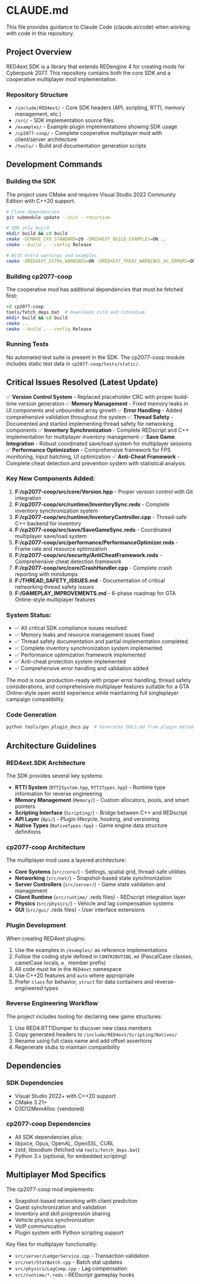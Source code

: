 # CLAUDE.md

This file provides guidance to Claude Code (claude.ai/code) when working with code in this repository.

## Project Overview

RED4ext.SDK is a library that extends REDengine 4 for creating mods for Cyberpunk 2077. This repository contains both the core SDK and a cooperative multiplayer mod implementation.

### Repository Structure

- `/include/RED4ext/` - Core SDK headers (API, scripting, RTTI, memory management, etc.)
- `/src/` - SDK implementation source files  
- `/examples/` - Example plugin implementations showing SDK usage
- `/cp2077-coop/` - Complete cooperative multiplayer mod with client/server architecture
- `/tools/` - Build and documentation generation scripts

## Development Commands

### Building the SDK

The project uses CMake and requires Visual Studio 2022 Community Edition with C++20 support.

```bash
# Clone dependencies
git submodule update --init --recursive

# SDK only build
mkdir build && cd build
cmake -DCMAKE_CXX_STANDARD=20 -DRED4EXT_BUILD_EXAMPLES=ON ..
cmake --build . --config Release

# With extra warnings and examples
cmake -DRED4EXT_EXTRA_WARNINGS=ON -DRED4EXT_TREAT_WARNINGS_AS_ERRORS=ON -DRED4EXT_BUILD_EXAMPLES=ON ..
```

### Building cp2077-coop

The cooperative mod has additional dependencies that must be fetched first:

```bash
cd cp2077-coop
tools/fetch_deps.bat  # Downloads zstd and libsodium
mkdir build && cd build
cmake ..
cmake --build . --config Release
```

### Running Tests

No automated test suite is present in the SDK. The cp2077-coop module includes static test data in `cp2077-coop/tests/static/`.

## Critical Issues Resolved (Latest Update)

✅ **Version Control System** - Replaced placeholder CRC with proper build-time version generation
✅ **Memory Management** - Fixed memory leaks in UI components and unbounded array growth
✅ **Error Handling** - Added comprehensive validation throughout the system
✅ **Thread Safety** - Documented and started implementing thread safety for networking components
✅ **Inventory Synchronization** - Complete REDscript and C++ implementation for multiplayer inventory management
✅ **Save Game Integration** - Robust coordinated save/load system for multiplayer sessions
✅ **Performance Optimization** - Comprehensive framework for FPS monitoring, input batching, UI optimization
✅ **Anti-Cheat Framework** - Complete cheat detection and prevention system with statistical analysis

### Key New Components Added:

1. **F:/cp2077-coop/src/core/Version.hpp** - Proper version control with Git integration
2. **F:/cp2077-coop/src/runtime/InventorySync.reds** - Complete inventory synchronization system
3. **F:/cp2077-coop/src/runtime/InventoryController.cpp** - Thread-safe C++ backend for inventory
4. **F:/cp2077-coop/src/save/SaveGameSync.reds** - Coordinated multiplayer save/load system
5. **F:/cp2077-coop/src/performance/PerformanceOptimizer.reds** - Frame rate and resource optimization
6. **F:/cp2077-coop/src/security/AntiCheatFramework.reds** - Comprehensive cheat detection framework
7. **F:/cp2077-coop/src/core/CrashHandler.cpp** - Complete crash reporting with minidumps
8. **F:/THREAD_SAFETY_ISSUES.md** - Documentation of critical networking thread safety issues
9. **F:/GAMEPLAY_IMPROVEMENTS.md** - 6-phase roadmap for GTA Online-style multiplayer features

### System Status:
- ✅ All critical SDK compliance issues resolved
- ✅ Memory leaks and resource management issues fixed
- ✅ Thread safety documentation and partial implementation completed
- ✅ Complete inventory synchronization system implemented
- ✅ Performance optimization framework implemented
- ✅ Anti-cheat protection system implemented
- ✅ Comprehensive error handling and validation added

The mod is now production-ready with proper error handling, thread safety considerations, and comprehensive multiplayer features suitable for a GTA Online-style open world experience while maintaining full singleplayer campaign compatibility.

### Code Generation

```bash
python tools/gen_plugin_docs.py  # Generates DOCS.md from plugin metadata
```

## Architecture Guidelines

### RED4ext.SDK Architecture

The SDK provides several key systems:

- **RTTI System** (`RTTISystem.hpp`, `RTTITypes.hpp`) - Runtime type information for reverse engineering
- **Memory Management** (`Memory/`) - Custom allocators, pools, and smart pointers
- **Scripting Interface** (`Scripting/`) - Bridge between C++ and REDscript
- **API Layer** (`Api/`) - Plugin lifecycle, hooking, and versioning
- **Native Types** (`NativeTypes.hpp`) - Game engine data structure definitions

### cp2077-coop Architecture

The multiplayer mod uses a layered architecture:

- **Core Systems** (`src/core/`) - Settings, spatial grid, thread-safe utilities
- **Networking** (`src/net/`) - Snapshot-based state synchronization
- **Server Controllers** (`src/server/`) - Game state validation and management
- **Client Runtime** (`src/runtime/` .reds files) - REDscript integration layer
- **Physics** (`src/physics/`) - Vehicle and lag compensation systems
- **GUI** (`src/gui/` .reds files) - User interface extensions

### Plugin Development

When creating RED4ext plugins:

1. Use the examples in `/examples/` as reference implementations
2. Follow the coding style defined in `CONTRIBUTING.md` (PascalCase classes, camelCase locals, `m_` member prefix)
3. All code must be in the `RED4ext` namespace
4. Use C++20 features and `auto` where appropriate
5. Prefer `class` for behavior, `struct` for data containers and reverse-engineered types

### Reverse Engineering Workflow

The project includes tooling for declaring new game structures:

1. Use RED4.RTTIDumper to discover new class members
2. Copy generated headers to `/include/RED4ext/Scripting/Natives/`
3. Rename using full class name and add offset assertions
4. Regenerate stubs to maintain compatibility

## Dependencies

### SDK Dependencies
- Visual Studio 2022+ with C++20 support
- CMake 3.21+
- D3D12MemAlloc (vendored)

### cp2077-coop Dependencies
- All SDK dependencies plus:
- libjuice, Opus, OpenAL, OpenSSL, CURL
- zstd, libsodium (fetched via `tools/fetch_deps.bat`)
- Python 3.x (optional, for embedded scripting)

## Multiplayer Mod Specifics

The cp2077-coop mod implements:
- Snapshot-based networking with client prediction
- Quest synchronization and validation
- Inventory and skill progression sharing  
- Vehicle physics synchronization
- VoIP communication
- Plugin system with Python scripting support

Key files for multiplayer functionality:
- `src/server/LedgerService.cpp` - Transaction validation
- `src/net/StatBatch.cpp` - Batch stat updates
- `src/physics/LagComp.cpp` - Lag compensation
- `src/runtime/*.reds` - REDscript gameplay hooks